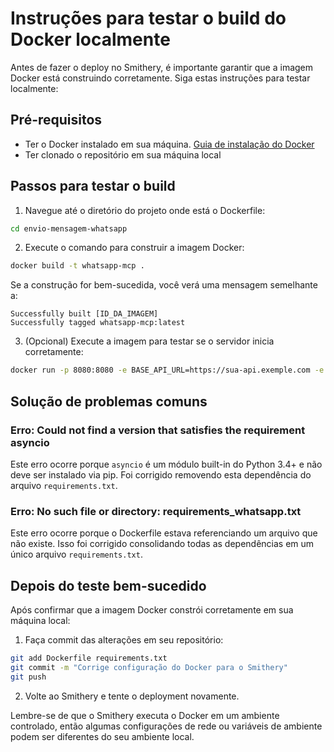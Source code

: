 # Instruções para testar o build do Docker localmente

Antes de fazer o deploy no Smithery, é importante garantir que a imagem Docker está construindo corretamente. Siga estas instruções para testar localmente:

## Pré-requisitos

- Ter o Docker instalado em sua máquina. [Guia de instalação do Docker](https://docs.docker.com/get-docker/)
- Ter clonado o repositório em sua máquina local

## Passos para testar o build

1. Navegue até o diretório do projeto onde está o Dockerfile:

```bash
cd envio-mensagem-whatsapp
```

2. Execute o comando para construir a imagem Docker:

```bash
docker build -t whatsapp-mcp .
```

Se a construção for bem-sucedida, você verá uma mensagem semelhante a:
```
Successfully built [ID_DA_IMAGEM]
Successfully tagged whatsapp-mcp:latest
```

3. (Opcional) Execute a imagem para testar se o servidor inicia corretamente:

```bash
docker run -p 8080:8080 -e BASE_API_URL=https://sua-api.exemple.com -e API_KEY=sua-chave-api whatsapp-mcp
```

## Solução de problemas comuns

### Erro: Could not find a version that satisfies the requirement asyncio

Este erro ocorre porque `asyncio` é um módulo built-in do Python 3.4+ e não deve ser instalado via pip. Foi corrigido removendo esta dependência do arquivo `requirements.txt`.

### Erro: No such file or directory: requirements_whatsapp.txt

Este erro ocorre porque o Dockerfile estava referenciando um arquivo que não existe. Isso foi corrigido consolidando todas as dependências em um único arquivo `requirements.txt`.

## Depois do teste bem-sucedido

Após confirmar que a imagem Docker constrói corretamente em sua máquina local:

1. Faça commit das alterações em seu repositório:
```bash
git add Dockerfile requirements.txt
git commit -m "Corrige configuração do Docker para o Smithery"
git push
```

2. Volte ao Smithery e tente o deployment novamente.

Lembre-se de que o Smithery executa o Docker em um ambiente controlado, então algumas configurações de rede ou variáveis de ambiente podem ser diferentes do seu ambiente local.